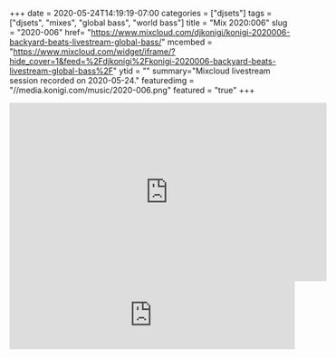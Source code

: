 +++
date = 2020-05-24T14:19:19-07:00
categories = ["djsets"]
tags = ["djsets", "mixes", "global bass", "world bass"]
title = "Mix 2020:006"
slug = "2020-006"
href= "https://www.mixcloud.com/djkonigi/konigi-2020006-backyard-beats-livestream-global-bass/"
mcembed = "https://www.mixcloud.com/widget/iframe/?hide_cover=1&feed=%2Fdjkonigi%2Fkonigi-2020006-backyard-beats-livestream-global-bass%2F"
ytid = ""
summary="Mixcloud livestream session recorded on 2020-05-24."
featuredimg = "//media.konigi.com/music/2020-006.png"
featured = "true"
+++

<div class="mix"><div class="video" >
<iframe width="560" height="315" src="https://www.youtube.com/embed/kqQ0aYPhZEo" frameborder="0" allow="accelerometer; autoplay; encrypted-media; gyroscope; picture-in-picture" allowfullscreen></iframe>
</div></div>

<iframe width="100%" height="120" src="https://www.mixcloud.com/widget/iframe/?hide_cover=1&feed=%2Fdjkonigi%2Fkonigi-2020006-backyard-beats-livestream-global-bass%2F" frameborder="0" ></iframe>